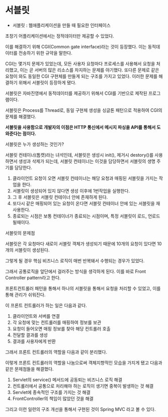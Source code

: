 # 서블릿

- 서블릿 : 웹애플리케이션을 만들 때 필요한 인터페이스

초창기 어플리케이션에서는 정적데이터만 제공할 수 있었다.

이를 해결하기 위해 CGI(Common gate interface)라는 것이 등장했다. 이는 동적데이터를 전송하기 위한 규약을 말한다.

 CGI는 몇가지 문제가 있었는데, 모든 사용자 요청마다 프로세스를 사용해서 요청을 처리했고, 이는 곧 서버의 많은 리소스를 차지하는 문제를 야기했다. 또다른 문제로 같은 요청이 와도 동일한 CGI 구현체를 만들게 되는 구조를 가지고 있었다. 이러한 문제를 해결하기 위해서 서블릿이 등장하게 됐다.

서블릿은 자바진영에서 동적데이터를 제공하기 위해서 CGI를 기반으로 제작된 프로그램이다.

서블릿은 Process를 Thread로, 동일 구현체 생성을 싱글톤 패턴으로 적용하여 CGI의 문제를 해결했다.

**서블릿을 사용함으로 개발자의 이점은 HTTP 통신에서 메시지 파싱을 API를 통해서 도와준다는 점이다.**

서블릿은 누가 생성하는 것인가?

서블릿 컨테이너(톰캣)라는 녀석인데, 서블릿은 생성시 init(), 제거시 destory()를 사용하면서 생성과 삭제가 되는데, 서블릿 컨테이너는 이것을 담당하면서 서블릿의 생명 주기를 담당한다.

1. 클라이언트 요청이 오면 서블릿 컨테이너는 해당 요청과 매핑된 서블릿을 가지는 작업을 한다.
2. 서블릿이 생성되어 있지 않다면 생성 이후에 1번작업을 실행한다.
3. 그 후 서블릿은 서블릿 컨테이너 안에 존재하게 된다.
4. 또다시 같은 매핑되어 있는 요청이 온다면 서블릿 컨테이너 안에 있는 서블릿을 재사용한다.
5. 종료되는 시점은 보통 컨테이너가 종료되는 시점이며, 특정 서블릿이 로드, 언로드 될때이다.

서블릿의 문제점

서블릿은 각 요청마다 새로이 서블릿 객체가 생성되기 때문에 10개의 요청이 있다면 10개의 서블릿이 생성된다.

그렇게 될 경우 핵심 비즈니스 로직이 매번 반복돼서 수행되는 경우가 있었다.

그래서 공통로직을 앞단에서 걸러주는 방식을 생각하게 된다. 이를 바로 Front Controller pattern라고 한다.

프론트컨트롤러 패턴을 통해서 하나의 서블릿을 통해서 요청을 처리할 수 있었고, 이를 통해 관리가 쉬워진다.

이 프론트 컨트롤러가 하는 일은 다음과 같다.

1. 클라이언트와 서버를 연결
2. 각 요청에 맞는 컨트롤러를 매핑하여 정보를 보관
3. 요청이 들어오면 매핑 정보를 찾아 해당 컨트롤러 호출
4. 전달할 결과를 생성
5. 결과를 사용자에게 반환

그래서 프론트 컨트롤러의 역할을 다음과 같이 분리했다.

이렇게 프론트 컨트롤러의 역할을 나눔으로써 객체지향적인 모습을 가지게 됐고 다음과 같은 문제점들을 해결했다.

1. Servlet의 service() 메서드에 공동퇴는 비즈니스 로직 해결
2. 컨트롤러에서 공통으로 처리해야 하는 로직이 생기면 중복이 발생하는 것 해결
3. Servlet에 종속적인 구조를 가지는 것 해결
4. FrontController의 책임이 많았던 것을 해결

그리고 이런 일련의 구조 개선을 통해서 구현된 것이 Spring MVC 라고 볼 수 있다.